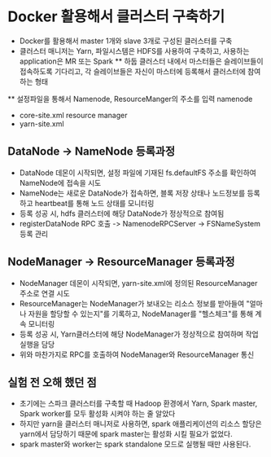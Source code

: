 # Docker 활용해서 클러스터 구축하기

- Docker를 활용해서 master 1개와 slave 3개로 구성된 클러스터를 구축
- 클러스터 매니저는 Yarn, 파일시스템은 HDFS를 사용하여 구축하고, 사용하는 application은 MR 또는 Spark
**
하둡 클러스터 내에서 마스터들은 슬레이브들이 접속하도록 기다리고, 각 슬레이브들은 자신이 마스터에 등록해서 클러스터에 참여하는 형태

**
설정파일을 통해서 Namenode, ResourceManger의 주소를 입력
namenode
- core-site.xml
resource manager
- yarn-site.xml

## DataNode -> NameNode 등록과정
- DataNode 데몬이 시작되면, 설정 파일에 기재된 fs.defaultFS 주소를 확인하여 NameNode에 접속을 시도
- NameNode는 새로운 DataNode가 접속하면, 블록 저장 상태나 노드정보를 등록하고 heartbeat를 통해 노드 상태를 모니터링
- 등록 성공 시, hdfs 클러스터에 해당 DataNode가 정상적으로 참여됨
- registerDataNode RPC 호출 -> NamenodeRPCServer -> FSNameSystem 등록 관리

## NodeManager -> ResourceManager 등록과정
- NodeManager 데몬이 시작되면, yarn-site.xml에 정의된 ResourceManager 주소로 연결 시도
- ResourceManager는 NodeManager가 보내오는 리소스 정보를 받아들여 "얼마나 자원을 할당할 수 있는지"를 기록하고, NodeManager를 "헬스체크"를 통해 계속 모니터링
- 등록 성공 시, Yarn클러스터에 해당 NodeManager가 정상적으로 참여하며 작업 실행을 담당
- 위와 마찬가지로 RPC를 호출하여 NodeManager와 ResourceManager 통신

## 실험 전 오해 했던 점
- 초기에는 스파크 클러스터를 구축할 때 Hadoop 환경에서 Yarn, Spark master, Spark worker를 모두 활성화 시켜야 하는 줄 알았다
- 하지만 yarn을 클러스터 매니저로 사용하면, spark 애플리케이션의 리소스 할당은 yarn에서 담당하기 때문에 spark master는 활성화 시킬 필요가 없었다.
- spark master와 worker는 spark standalone 모드로 실행될 때만 사용된다.
